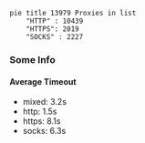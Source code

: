 
```mermaid
pie title 13979 Proxies in list
    "HTTP" : 10439
    "HTTPS": 2019
    "SOCKS" : 2227
```

### Some Info
#### Average Timeout

- mixed: 3.2s
- http: 1.5s
- https: 8.1s
- socks: 6.3s